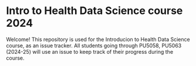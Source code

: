 # Intro to Health Data Science course 2024
Welcome! This repository is used for the Introducion to Health Data Science course, as an issue tracker. All students going through PU5058, PU5063 (2024-25) will use an issue to keep track of their progress during the course.
